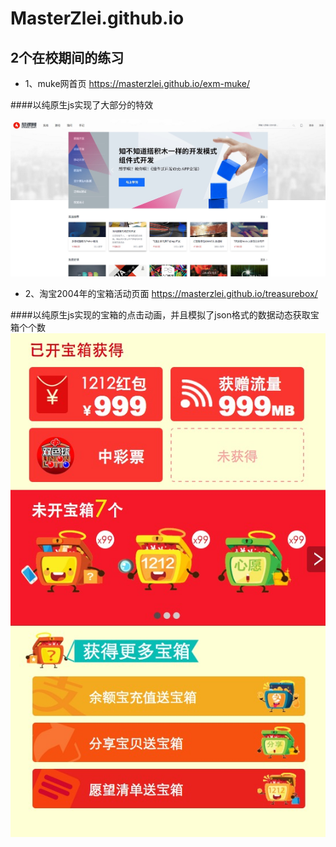 # MasterZlei.github.io
## 2个在校期间的练习

* 1、muke网首页 <https://masterzlei.github.io/exm-muke/>


####以纯原生js实现了大部分的特效

![Mou icon](image/muke-page1.png)

* 2、淘宝2004年的宝箱活动页面 <https://masterzlei.github.io/treasurebox/>

####以纯原生js实现的宝箱的点击动画，并且模拟了json格式的数据动态获取宝箱个个数
![Mou icon](image/treasure-box.png)
